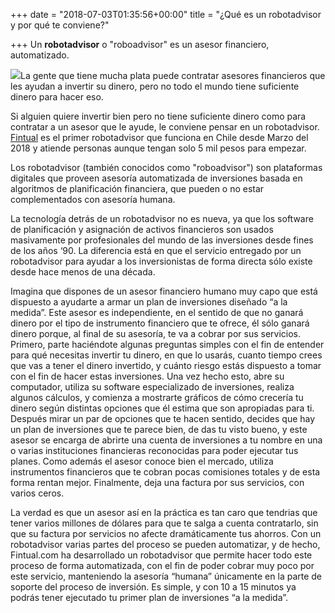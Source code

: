 +++
date = "2018-07-03T01:35:56+00:00"
title = "¿Qué es un robotadvisor y por qué te conviene?"

+++
Un **robotadvisor** o "roboadvisor" es un asesor financiero, automatizado.

![](/uploads/finance-2837085_1280.png)La gente que tiene mucha plata puede contratar asesores financieros que les ayudan a invertir su dinero, pero no todo el mundo tiene suficiente dinero para hacer eso.

Si alguien quiere invertir bien pero no tiene suficiente dinero como para contratar a un asesor que le ayude, le conviene pensar en un robotadvisor. [Fintual](https://fintual.com/?utm_source=edu&utm_medium=landing&utm_campaign=roboadvisor) es el primer robotadvisor que funciona en Chile desde Marzo del 2018 y atiende personas aunque tengan solo 5 mil pesos para empezar.

Los robotadvisor (también conocidos como "roboadvisor") son plataformas digitales que proveen asesoría automatizada de inversiones basada en algoritmos de planificación financiera, que pueden o no estar complementados con asesoría humana.

La tecnología detrás de un robotadvisor no es nueva, ya que los software de planificación y asignación de activos financieros son usados masivamente por profesionales del mundo de las inversiones desde fines de los años ‘90. La diferencia está en que el servicio entregado por un robotadvisor para ayudar a los inversionistas de forma directa sólo existe desde hace menos de una década.

Imagina que dispones de un asesor financiero humano muy capo que está dispuesto a ayudarte a armar un plan de inversiones diseñado “a la medida”. Este asesor es independiente, en el sentido de que no ganará dinero por el tipo de instrumento financiero que te ofrece, él sólo ganará dinero porque, al final de su asesoría, te va a cobrar por sus servicios. Primero, parte haciéndote algunas preguntas simples con el fin de entender para qué necesitas invertir tu dinero, en que lo usarás, cuanto tiempo crees que vas a tener el dinero invertido, y cuánto riesgo estás dispuesto a tomar con el fin de hacer estas inversiones. Una vez hecho esto, abre su computador, utiliza su software especializado de inversiones, realiza algunos cálculos, y comienza a mostrarte gráficos de cómo crecería tu dinero según distintas opciones que él estima que son apropiadas para ti. Después mirar un par de opciones que te hacen sentido, decides que hay un plan de inversiones que te parece bien, de das tu visto bueno, y este asesor se encarga de abrirte una cuenta de inversiones a tu nombre en una o varias instituciones financieras reconocidas para poder ejecutar tus planes. Como además el asesor conoce bien el mercado, utiliza instrumentos financieros que te cobran pocas comisiones totales y de esta forma rentan mejor. Finalmente, deja una factura por sus servicios, con varios ceros.

La verdad es que un asesor así en la práctica es tan caro que tendrias que tener varios millones de dólares para que te salga a cuenta contratarlo, sin que su factura por servicios no afecte dramáticamente tus ahorros. Con un robotadvisor varias partes del proceso se pueden automatizar, y de hecho,  Fintual.com ha desarrollado un robotadvisor que permite hacer todo este proceso de forma automatizada, con el fin de poder cobrar muy poco por este servicio, manteniendo la asesoría “humana” únicamente en la parte de soporte del proceso de inversión. Es simple, y con 10 a 15 minutos ya podrás tener ejecutado tu primer plan de inversiones “a la medida”.